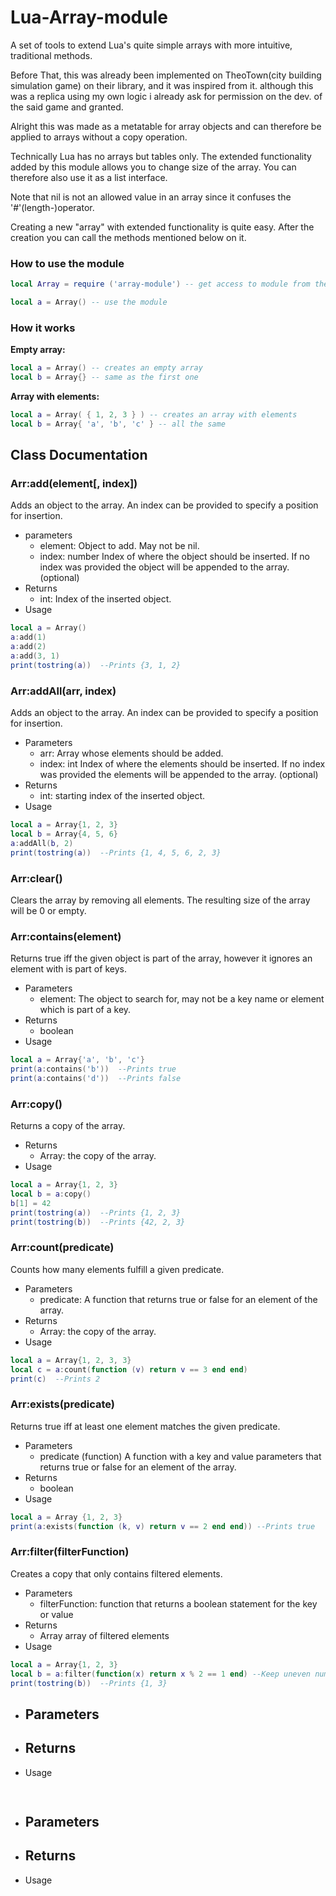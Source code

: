 # Lua-Array-module

A set of tools to extend Lua's quite simple arrays with more intuitive, traditional methods.

Before That, this was already been implemented on TheoTown(city building simulation game) on their library, and it was inspired from it. although this was a replica using my own logic i already ask for permission on the dev. of the said game and granted.

Alright this was made as a metatable for array objects and can therefore be applied to arrays without a copy operation.

Technically Lua has no arrays but tables only. The extended functionality added by this module allows you to change size of the array. You can therefore also use it as a list interface.

Note that nil is not an allowed value in an array since it confuses the '#'(length-)operator.

Creating a new "array" with extended functionality is quite easy. After the creation you can call the methods mentioned below on it.


### How to use the module
``` lua
local Array = require ('array-module') -- get access to module from the path.

local a = Array() -- use the module
```

### How it works
**Empty array:**
``` lua
local a = Array() -- creates an empty array
local b = Array{} -- same as the first one
```
**Array with elements:**
``` lua
local a = Array( { 1, 2, 3 } ) -- creates an array with elements
local b = Array{ 'a', 'b', 'c' } -- all the same
```

## Class Documentation

### Arr:add(element[, index])
Adds an object to the array. An index can be provided to specify a position for insertion.
- parameters
  - element: Object to add. May not be nil.
  - index: number Index of where the object should be inserted. If no index was provided the object will be appended to the array. (optional)
- Returns
  - int: Index of the inserted object.
- Usage
``` lua
local a = Array()
a:add(1)
a:add(2)
a:add(3, 1)
print(tostring(a))  --Prints {3, 1, 2}
```

### Arr:addAll(arr, index)
Adds an object to the array. An index can be provided to specify a position for insertion.
- Parameters
  - arr: Array whose elements should be added.
  - index: int Index of where the elements should be inserted. If no index was provided the elements will be appended to the array. (optional)
- Returns
  - int: starting index of the inserted object.
- Usage
``` lua
local a = Array{1, 2, 3}
local b = Array{4, 5, 6}
a:addAll(b, 2)
print(tostring(a))  --Prints {1, 4, 5, 6, 2, 3}
```

### Arr:clear()
Clears the array by removing all elements. The resulting size of the array will be 0 or empty.

### Arr:contains(element)
Returns true iff the given object is part of the array, however it ignores an element with is part of keys.
- Parameters
  - element: The object to search for, may not be a key name or element which is part of a key.
- Returns
  - boolean
- Usage
``` lua
local a = Array{'a', 'b', 'c'}
print(a:contains('b'))  --Prints true
print(a:contains('d'))  --Prints false
```

### Arr:copy()
Returns a copy of the array.
- Returns
  - Array: the copy of the array.
- Usage
``` lua
local a = Array{1, 2, 3}
local b = a:copy()
b[1] = 42
print(tostring(a))  --Prints {1, 2, 3}
print(tostring(b))  --Prints {42, 2, 3}
```

### Arr:count(predicate)
Counts how many elements fulfill a given predicate.
- Parameters
  - predicate: A function that returns true or false for an element of the array.
- Returns
  - Array: the copy of the array.
- Usage
``` lua
local a = Array{1, 2, 3, 3}
local c = a:count(function (v) return v == 3 end end)
print(c)  --Prints 2
```

### Arr:exists(predicate)
Returns true iff at least one element matches the given predicate.
- Parameters
  - predicate (function) A function with a key and value parameters that returns true or false for an element of the array.
- Returns
  - boolean
- Usage
``` lua
local a = Array {1, 2, 3}
print(a:exists(function (k, v) return v == 2 end end)) --Prints true
```

### Arr:filter(filterFunction)
Creates a copy that only contains filtered elements.
- Parameters
  - filterFunction: function that returns a boolean statement for the key or value
- Returns
  - Array array of filtered elements
- Usage
``` lua
local a = Array{1, 2, 3}
local b = a:filter(function(x) return x % 2 == 1 end) --Keep uneven numbers
print(tostring(b))  --Prints {1, 3}
```

###

- Parameters
  - 
- Returns
  - 
- Usage
``` lua
  
```

###

- Parameters
  - 
- Returns
  - 
- Usage
``` lua
  
```




